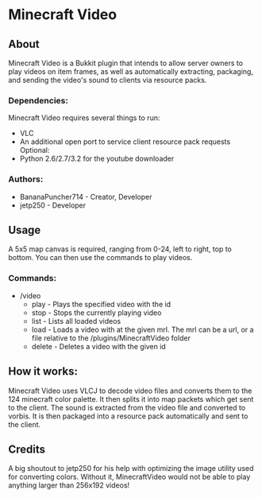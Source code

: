 # **Minecraft Video**
## **About**
Minecraft Video is a Bukkit plugin that intends to allow server owners to play videos on item frames, as well as automatically extracting, packaging, and sending the video's sound to clients via resource packs.

### Dependencies:
Minecraft Video requires several things to run:
- VLC
- An additional open port to service client resource pack requests
Optional:
- Python 2.6/2.7/3.2 for the youtube downloader

### Authors:
- BananaPuncher714 - Creator, Developer
- jetp250 - Developer

## **Usage**
A 5x5 map canvas is required, ranging from 0-24, left to right, top to bottom. You can then use the commands to play videos.

### Commands:
- /video
  - play <id> - Plays the specified video with the id
  - stop - Stops the currently playing video
  - list - Lists all loaded videos
  - load <id> <mrl> - Loads a video with <id> at the given mrl. The mrl can be a url, or a file relative to the /plugins/MinecraftVideo folder
  - delete <id> - Deletes a video with the given id

## **How it works:**
Minecraft Video uses VLCJ to decode video files and converts them to the 124 minecraft color palette. It then splits it into map packets which get sent to the client. The sound is extracted from the video file and converted to vorbis. It is then packaged into a resource pack automatically and sent to the client.

## **Credits**
A big shoutout to jetp250 for his help with optimizing the image utility used for converting colors. Without it, MinecraftVideo would not be able to play anything larger than 256x192 videos!